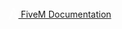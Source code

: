 <svg style="display: none;">
  <symbol id="patreon-logo" viewBox="0 0 32 32">
    <path fill="#fff" d="M16 0c-8.837 0-16 7.163-16 16v15.985h15.33c0.222 0.009 0.446 0.015 0.67 0.015 8.837 0 16-7.163 16-16s-7.163-16-16-16z"></path>
    <path fill="#000" d="M16 3.714c-6.785 0-12.286 5.501-12.286 12.286v15.985h4.917v-15.972c0-4.057 3.288-7.347 7.345-7.347s7.345 3.29 7.345 7.347c0 4.057-3.288 7.345-7.345 7.345-1.483 0-2.864-0.441-4.019-1.197v5.28c0.774 0.476 2.54 0.812 4.612 0.829 6.521-0.297 11.717-5.677 11.717-12.271 0-6.785-5.501-12.286-12.286-12.286zM15.485 28.273c0.171 0.007 0.343 0.013 0.515 0.013 0.181 0 0.362-0.005 0.541-0.013h-1.056z"></path>
  </symbol>
</svg>

<a href="/" style="line-height: 16px; display: inline-block;">
  <svg viewBox="0 0 342 390.5" style="height: 18px; vertical-align: bottom;">
    <g transform="matrix(1,0,0,-1,-124.2,606.4)">
      <path style="fill: #fff;" d="m 125.8,215.9 85.1,0 c 1.9,0 7.4,18.3 16.7,54.9 32.3,112.4 50.9,178.1 55.7,197.2 l -54.9,54.1 -1.6,0 C 219.4,499 185.2,397.2 124.2,216.7 l 1.6,-0.8 z m 163.8,275.2 0.8,0 c 1.1,4.5 1.6,7.2 1.6,8 l 0,1.6 c -15.9,16.7 -33.7,34.5 -53.3,53.3 -2.1,-3.2 -3.2,-5.8 -3.2,-8 l 0,-0.8 c 19.9,-20.5 37.9,-38.5 54.1,-54.1 z M 393,429 l 0.8,0 c -10.9,34.5 -17.5,52.2 -19.9,53.3 L 254.6,600.8 c -1.3,0 -4.2,-8.5 -8.7,-25.4 L 393,429 Z m -22.3,65.3 0.8,0 c -24.4,74 -37.4,111.3 -39,112.1 l -73.2,0 0,-0.8 C 286.4,578 323.5,540.9 370.7,494.3 Z m 43.8,-128.1 0.8,0 c -2.7,13 -9,23.1 -19.1,30.2 -31,31.8 -62,62.8 -93,93 l -0.8,0 c 1.9,-10.9 6.1,-19.1 12.7,-24.7 l 99.4,-98.5 z m 50.1,-150.3 1.6,0.8 c -22.8,67.9 -35,102.9 -36.6,105 l -109.8,108.9 0,-0.8 c 4.2,-16.7 24.7,-88 61.2,-213.9 l 83.6,0 z"/>
    </g>
  </svg>
  FiveM Documentation
</a>

